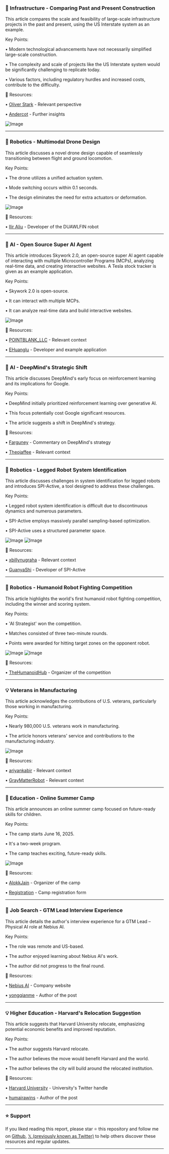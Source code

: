### 🤖 Infrastructure - Comparing Past and Present Construction

This article compares the scale and feasibility of large-scale infrastructure projects in the past and present, using the US Interstate system as an example.

Key Points:

• Modern technological advancements have not necessarily simplified large-scale construction.


• The complexity and scale of projects like the US Interstate system would be significantly challenging to replicate today.


•  Various factors, including regulatory hurdles and increased costs, contribute to the difficulty.


🔗 Resources:

• [Oliver Stark](https://x.com/realOliverStark) - Relevant perspective


• [Andercot](https://x.com/Andercot) - Further insights


![Image](https://pbs.twimg.com/media/Gr5alYNW8AA6F8P?format=png&name=small)


---

### 🤖 Robotics - Multimodal Drone Design

This article discusses a novel drone design capable of seamlessly transitioning between flight and ground locomotion.

Key Points:

•  The drone utilizes a unified actuation system.


•  Mode switching occurs within 0.1 seconds.


•  The design eliminates the need for extra actuators or deformation.


![Image](https://pbs.twimg.com/amplify_video_thumb/1926895273638277120/img/XVvprNb4mfmA9X8u.jpg)


🔗 Resources:

• [Ilir Aliu](https://x.com/IlirAliu_) - Developer of the DUAWLFIN robot


---

### 🚀 AI - Open Source Super AI Agent

This article introduces Skywork 2.0, an open-source super AI agent capable of interacting with multiple Microcontroller Programs (MCPs), analyzing real-time data, and creating interactive websites.  A Tesla stock tracker is given as an example application.

Key Points:

• Skywork 2.0 is open-source.


• It can interact with multiple MCPs.


• It can analyze real-time data and build interactive websites.


![Image](https://pbs.twimg.com/amplify_video_thumb/1926631158042742784/img/hwpC2bzUZzwvfEwY.jpg)

🔗 Resources:

• [POINTBLANK_LLC](https://x.com/POINTBLANK_LLC) -  Relevant context


• [EHuanglu](https://x.com/EHuanglu) - Developer and example application


---

### 🤖 AI - DeepMind's Strategic Shift

This article discusses DeepMind's early focus on reinforcement learning and its implications for Google.

Key Points:

• DeepMind initially prioritized reinforcement learning over generative AI.


• This focus potentially cost Google significant resources.


•  The article suggests a shift in DeepMind's strategy.


🔗 Resources:

• [Farguney](https://x.com/farguney) - Commentary on DeepMind's strategy


• [Theojaffee](https://x.com/theojaffee) - Relevant context


---

### 🤖 Robotics - Legged Robot System Identification

This article discusses challenges in system identification for legged robots and introduces SPI-Active, a tool designed to address these challenges.

Key Points:

• Legged robot system identification is difficult due to discontinuous dynamics and numerous parameters.


• SPI-Active employs massively parallel sampling-based optimization.


• SPI-Active uses a structured parameter space.


![Image](https://pbs.twimg.com/amplify_video_thumb/1927074108069527552/img/zUFVob-SdKspE2vw.jpg)
![Image](https://pbs.twimg.com/amplify_video_thumb/1927015420252364801/img/yiD3ZG69p7SOpfm5?format=jpg&name=240x240)

🔗 Resources:

• [xbillynugraha](https://x.com/xbillynugraha) - Relevant context


• [GuanyaShi](https://x.com/GuanyaShi) - Developer of SPI-Active


---

### 🤖 Robotics - Humanoid Robot Fighting Competition

This article highlights the world's first humanoid robot fighting competition, including the winner and scoring system.

Key Points:

• 'AI Strategist' won the competition.


• Matches consisted of three two-minute rounds.


• Points were awarded for hitting target zones on the opponent robot.


![Image](https://pbs.twimg.com/amplify_video_thumb/1927054741198065664/img/6xUEKoRrP4VM1dju.jpg)
![Image](https://pbs.twimg.com/amplify_video_thumb/1926679779677188097/img/xgqkJkKWwwph2kWv?format=jpg&name=240x240)

🔗 Resources:

• [TheHumanoidHub](https://x.com/TheHumanoidHub) -  Organizer of the competition


---

### 💡 Veterans in Manufacturing

This article acknowledges the contributions of U.S. veterans, particularly those working in manufacturing.

Key Points:

• Nearly 980,000 U.S. veterans work in manufacturing.


• The article honors veterans' service and contributions to the manufacturing industry.


![Image](https://pbs.twimg.com/media/Gr4Ijm3WsAAgKtT?format=jpg&name=small)

🔗 Resources:

• [ariyankabir](https://x.com/ariyankabir) - Relevant context


• [GrayMatterRobot](https://x.com/GrayMatterRobot) - Relevant context



---

### 🚀 Education - Online Summer Camp

This article announces an online summer camp focused on future-ready skills for children.

Key Points:

• The camp starts June 16, 2025.


• It's a two-week program.


•  The camp teaches exciting, future-ready skills.


![Image](https://pbs.twimg.com/media/Gr4jvfpWUAAdVO9?format=jpg&name=small)

🔗 Resources:

• [AlokkJain](https://x.com/AlokkJain) -  Organizer of the camp


• [Registration](https://docs.google.com/forms/d/e/1FAIpQLSd1AYfHINpRsR6nErRqOuUG3cOJ0uSvel3Dc8_NXvqVuMxnfw/viewform?usp=sharing) - Camp registration form


---

### 🤖  Job Search - GTM Lead Interview Experience

This article details the author's interview experience for a GTM Lead – Physical AI role at Nebius AI.

Key Points:

• The role was remote and US-based.


• The author enjoyed learning about Nebius AI's work.


• The author did not progress to the final round.


🔗 Resources:

• [Nebius AI](https://x.com/nebiusai) -  Company website


• [yongqianme](https://x.com/yongqianme) - Author of the post


---

### 💡  Higher Education -  Harvard's Relocation Suggestion

This article suggests that Harvard University relocate, emphasizing potential economic benefits and improved reputation.

Key Points:

• The author suggests Harvard relocate.


• The author believes the move would benefit Harvard and the world.


• The author believes the city will build around the relocated institution.



🔗 Resources:

• [Harvard University](https://x.com/Harvard) - University's Twitter handle


• [humairawins](https://x.com/humairawins) - Author of the post


---

### ⭐️ Support

If you liked reading this report, please star ⭐️ this repository and follow me on [Github](https://github.com/Drix10), [𝕏 (previously known as Twitter)](https://x.com/DRIX_10_) to help others discover these resources and regular updates.

---
